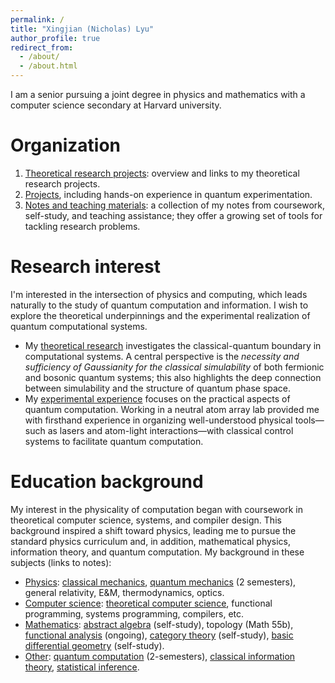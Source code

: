 ```yaml
---
permalink: /
title: "Xingjian (Nicholas) Lyu"
author_profile: true
redirect_from: 
  - /about/
  - /about.html
---
```


I am a senior pursuing a joint degree in physics and mathematics with a computer science secondary at Harvard university. 

Organization
======

1. [Theoretical research projects](/publications): overview and links to my theoretical research projects. 
2. [Projects](/projects), including hands-on experience in quantum experimentation. 
3. [Notes and teaching materials](/talks): a collection of my notes from coursework, self-study, and teaching assistance; they offer a growing set of tools for tackling research problems. 

Research interest
======

I'm interested in the intersection of physics and computing, which leads naturally to the study of quantum computation and information. I wish to explore the theoretical underpinnings and the experimental realization of quantum computational systems.

- My [theoretical research](/publications) investigates the classical-quantum boundary in computational systems. A central perspective is the *necessity and sufficiency of Gaussianity for the classical simulability* of both fermionic and bosonic quantum systems; this also highlights the deep connection between simulability and the structure of quantum phase space. 
- My [experimental experience](/projects/experiment) focuses on the practical aspects of quantum computation. Working in a neutral atom array lab provided me with firsthand experience in organizing well-understood physical tools—such as lasers and atom-light interactions—with classical control systems to facilitate quantum computation.

Education background 
======

My interest in the physicality of computation began with coursework in theoretical computer science, systems, and compiler design. This background inspired a shift toward physics, leading me to pursue the standard physics curriculum and, in addition, mathematical physics, information theory, and quantum computation. My background in these subjects (links to notes):

- <u>Physics</u>: [classical mechanics](/knowledge-base/2024-01-02-classical-mechanics-2024), [quantum mechanics](/knowledge-base/2023-12-01-quantum-mechanics-2-2023) (2 semesters), general relativity, E&M, thermodynamics, optics. 
- <u>Computer science</u>: [theoretical computer science](/knowledge-base/2022-11-01-theoretical-computer-science-2022), functional programming, systems programming, compilers, etc. 
- <u>Mathematics</u>: [abstract algebra](/knowledge-base/2023-01-01-algebra-2023) (self-study), topology (Math 55b), [functional analysis](/knowledge-base/2024-10-01-real-analysis-2024) (ongoing), [category theory](/knowledge-base/2023-10-01-category-theory-2023) (self-study), [basic differential geometry](/knowledge-base/2023-01-01-miscellany-2023) (self-study). 
- <u>Other</u>: [quantum computation](/knowledge-base/2022-12-01-quantum-computation-2022) (2-semesters), [classical information theory](/knowledge-base/2024-12-01-classical-info-2024), [statistical inference](/knowledge-base/2024-08-01-statistical-inference-2024). 